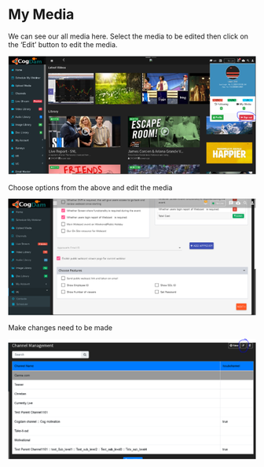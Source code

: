 # My Media

We can see our all media here. Select the media to be edited then click on the ‘Edit’ button to edit the media.

![](../.gitbook/assets/image%20%28299%29.png)

Choose options from the above and edit the media

![](../.gitbook/assets/image%20%2860%29.png)

Make changes need to be made

![](../.gitbook/assets/image%20%28202%29.png)

